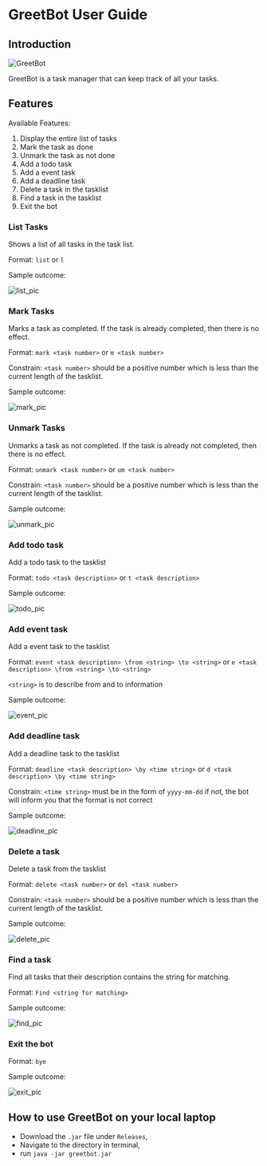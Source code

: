 # GreetBot User Guide



## Introduction

![GreetBot](Ui.png)

GreetBot is a task manager that can keep track of all your tasks.

## Features

Available Features:
1. Display the entire list of tasks
2. Mark the task as done
3. Unmark the task as not done
4. Add a todo task
5. Add a event task
6. Add a deadline task
7. Delete a task in the tasklist
8. Find a task in the tasklist
9. Exit the bot

### List Tasks

Shows a list of all tasks in the task list.

Format: `list` or `l`

Sample outcome: 

![list_pic](images/List.png)

### Mark Tasks

Marks a task as completed. If the task is already completed, then there is no effect.

Format: `mark <task number>` or `m <task number>`

Constrain: `<task number>` should be a positive number which is less than the current length of the tasklist.

Sample outcome:

![mark_pic](images/Mark.png)

### Unmark Tasks

Unmarks a task as not completed. If the task is already not completed, then there is no effect.

Format: `unmark <task number>` or `um <task number>`

Constrain: `<task number>` should be a positive number which is less than the current length of the tasklist.

Sample outcome:

![unmark_pic](images/Unmark.png)

### Add todo task

Add a todo task to the tasklist

Format: `todo <task description>` or `t <task description>`

Sample outcome:

![todo_pic](images/Todo.png)

### Add event task

Add a event task to the tasklist

Format: `event <task description> \from <string> \to <string>` or `e <task description> \from <string> \to <string>` 

`<string>` is to describe from and to information

Sample outcome:

![event_pic](images/Event.png)

### Add deadline task

Add a deadline task to the tasklist

Format: `deadline <task description> \by <time string>` or `d <task description> \by <time string>` 

Constrain: `<time string>` must be in the form of `yyyy-mm-dd` if not, 
the bot will inform you that the format is not correct

Sample outcome:

![deadline_pic](images/Deadline.png)

### Delete a task

Delete a task from the tasklist

Format: `delete <task number>` or `del <task number>`

Constrain: `<task number>` should be a positive number which is less than the current length of the tasklist.

Sample outcome:

![delete_pic](images/Delete.png)

### Find a task

Find all tasks that their description contains the string for matching.  

Format: `Find <string for matching>`

Sample outcome:

![find_pic](images/Find.png)

### Exit the bot

Format: `bye`

Sample outcome:

![exit_pic](images/Exit.png)

## How to use GreetBot on your local laptop
- Download the `.jar` file under `Releases`,
- Navigate to the directory in terminal,
- run `java -jar greetbot.jar`